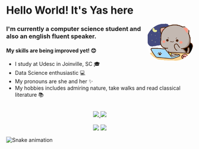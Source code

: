 # Hello World! It's Yas here

<img align="right" alt="pic" height="100" style="border-radius:50px" src="https://github.com/yasmindevegili/yasmindevegili/blob/8f719b4a3112387d916285ec6212c95eaa7c01a6/goma-cat.gif">

### I'm currently a computer science student and also an english fluent speaker.
#### My skills are being improved yet! 😊

- I study at Udesc in Joinville, SC 🎓
- Data Science enthusiastic 💻
- My pronouns are she and her ✨
- My hobbies includes admiring nature, take walks and read classical literature 📚
  
##
<div align=center style="display: inline_block">
  <a href="https://github.com/yasmindevegili">
  <img height="180em" src="https://github-readme-stats.vercel.app/api?username=yasmindevegili&show_icons=true&theme=buefy&include_all_commits=true&count_private=true"/>
  <img height="180em" src="https://github-readme-stats.vercel.app/api/top-langs/?username=yasmindevegili&layout=compact&langs_count=7&theme=buefy" />
</div>
  
<div align="center"><br>
<a href="mailto:yasmindevegili@gmail.com" target="_blank"><img src="https://img.shields.io/badge/Gmail-D14836?style=for-the-badge&logo=gmail&logoColor=white" target="_blank"></a>
<a href="https://www.linkedin.com/in/yasmindevegili/" target="_blank"><img src="https://img.shields.io/badge/LinkedIn-0077B5?style=for-the-badge&logo=linkedin&logoColor=white" target="_blank"></a>
</div>

![Snake animation](https://github.com/yasmindevegili/yasmindevegili/blob/output/github-contribution-grid-snake.svg)
